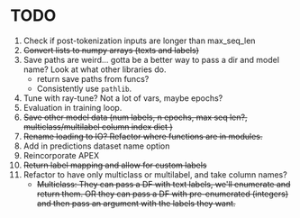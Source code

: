 # TODO

1. Check if post-tokenization inputs are longer than max_seq_len
2. ~~Convert lists to numpy arrays (texts and labels)~~
3. Save paths are weird... gotta be a better way to pass a dir and model name? Look at what other libraries do.
    - return save paths from funcs?
    - Consistently use `pathlib`.
4. Tune with ray-tune? Not a lot of vars, maybe epochs? 
5. Evaluation in training loop.
6. ~~Save other model data (num labels, n epochs, max seq len?, multiclass/multilabel column index dict )~~
7. ~~Rename loading to IO? Refactor where functions are in modules.~~
8. Add in predictions dataset name option
9. Reincorporate APEX
10. ~~Return label mapping and allow for custom labels~~
11. Refactor to have only multiclass or multilabel, and take column names?
    - ~~Multiclass: They can pass a DF with text labels, we'll enumerate and return them. OR they can pass a DF with pre-enumerated (integers) and then pass an argument with the labels they want.~~